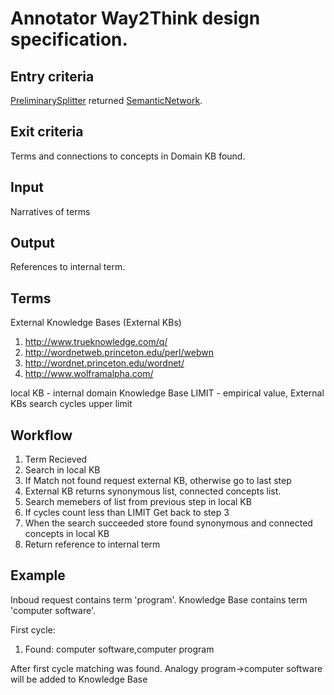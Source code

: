 # Annotator Way2Think design specification.

## Entry criteria

[PreliminarySplitter](preliminary-splitter.md) returned [SemanticNetwork](knowledge.md#SemanticNetwork).

## Exit criteria

Terms and connections to concepts in Domain KB found.

## Input

Narratives of terms

## Output

References to internal term.

## Terms
External Knowledge Bases (External KBs)

 1. http://www.trueknowledge.com/q/
 1. http://wordnetweb.princeton.edu/perl/webwn
 1. http://wordnet.princeton.edu/wordnet/
 1. http://www.wolframalpha.com/

local KB - internal domain Knowledge Base
LIMIT - empirical value, External KBs search cycles upper limit

## Workflow

  1. Term Recieved
  1. Search in local KB
  1. If Match not found request external KB, otherwise go to last step
  1. External KB returns synonymous list, connected concepts list. 
  1. Search memebers of list from previous step in local KB
  1. If cycles count less than LIMIT Get back to step 3
  1. When the search succeeded store found synonymous and connected concepts in local KB  
  1. Return reference to internal term
  
## Example

Inboud request contains term 'program'. Knowledge Base contains term 'computer software'. 

First cycle:

 1. Found: computer software,computer program


After first cycle matching was found. Analogy program->computer software will be added to Knowledge Base